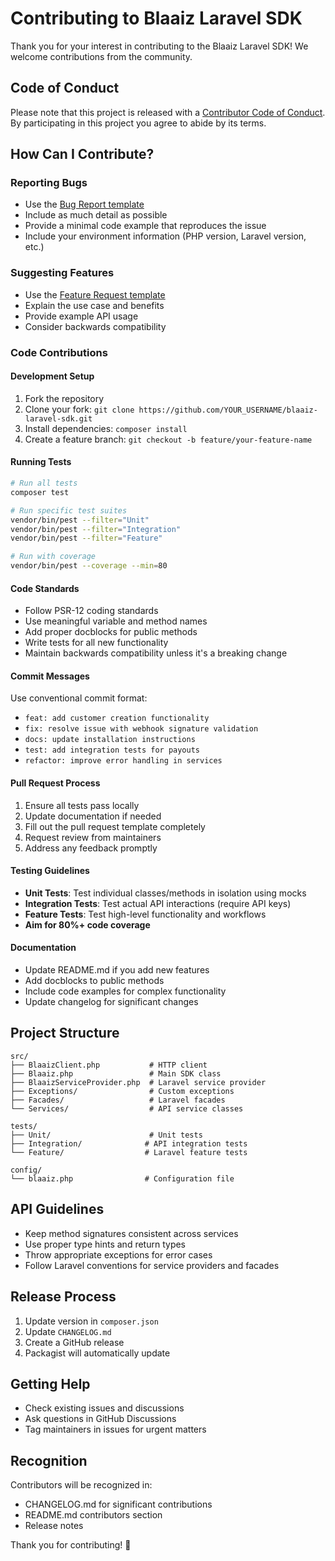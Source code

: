 # Contributing to Blaaiz Laravel SDK

Thank you for your interest in contributing to the Blaaiz Laravel SDK! We welcome contributions from the community.

## Code of Conduct
Please note that this project is released with a [Contributor Code of Conduct](CODE_OF_CONDUCT.md). By participating in this project you agree to abide by its terms.

## How Can I Contribute?

### Reporting Bugs
- Use the [Bug Report template](.github/ISSUE_TEMPLATE/bug_report.md)
- Include as much detail as possible
- Provide a minimal code example that reproduces the issue
- Include your environment information (PHP version, Laravel version, etc.)

### Suggesting Features
- Use the [Feature Request template](.github/ISSUE_TEMPLATE/feature_request.md)
- Explain the use case and benefits
- Provide example API usage
- Consider backwards compatibility

### Code Contributions

#### Development Setup
1. Fork the repository
2. Clone your fork: `git clone https://github.com/YOUR_USERNAME/blaaiz-laravel-sdk.git`
3. Install dependencies: `composer install`
4. Create a feature branch: `git checkout -b feature/your-feature-name`

#### Running Tests
```bash
# Run all tests
composer test

# Run specific test suites
vendor/bin/pest --filter="Unit"
vendor/bin/pest --filter="Integration"
vendor/bin/pest --filter="Feature"

# Run with coverage
vendor/bin/pest --coverage --min=80
```

#### Code Standards
- Follow PSR-12 coding standards
- Use meaningful variable and method names
- Add proper docblocks for public methods
- Write tests for all new functionality
- Maintain backwards compatibility unless it's a breaking change

#### Commit Messages
Use conventional commit format:
- `feat: add customer creation functionality`
- `fix: resolve issue with webhook signature validation`
- `docs: update installation instructions`
- `test: add integration tests for payouts`
- `refactor: improve error handling in services`

#### Pull Request Process
1. Ensure all tests pass locally
2. Update documentation if needed
3. Fill out the pull request template completely
4. Request review from maintainers
5. Address any feedback promptly

#### Testing Guidelines
- **Unit Tests**: Test individual classes/methods in isolation using mocks
- **Integration Tests**: Test actual API interactions (require API keys)
- **Feature Tests**: Test high-level functionality and workflows
- **Aim for 80%+ code coverage**

#### Documentation
- Update README.md if you add new features
- Add docblocks to public methods
- Include code examples for complex functionality
- Update changelog for significant changes

## Project Structure
```
src/
├── BlaaizClient.php           # HTTP client
├── Blaaiz.php                 # Main SDK class
├── BlaaizServiceProvider.php  # Laravel service provider
├── Exceptions/                # Custom exceptions
├── Facades/                   # Laravel facades
└── Services/                  # API service classes

tests/
├── Unit/                      # Unit tests
├── Integration/              # API integration tests
└── Feature/                  # Laravel feature tests

config/
└── blaaiz.php                # Configuration file
```

## API Guidelines
- Keep method signatures consistent across services
- Use proper type hints and return types
- Throw appropriate exceptions for error cases
- Follow Laravel conventions for service providers and facades

## Release Process
1. Update version in `composer.json`
2. Update `CHANGELOG.md`
3. Create a GitHub release
4. Packagist will automatically update

## Getting Help
- Check existing issues and discussions
- Ask questions in GitHub Discussions
- Tag maintainers in issues for urgent matters

## Recognition
Contributors will be recognized in:
- CHANGELOG.md for significant contributions
- README.md contributors section
- Release notes

Thank you for contributing! 🎉
